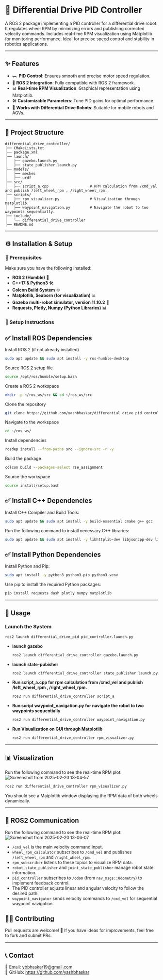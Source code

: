 # 🚀 Differential Drive PID Controller

A ROS 2 package implementing a PID controller for a differential drive robot. It regulates wheel RPM by minimizing errors and publishing corrected velocity commands. Includes real-time RPM visualization using Matplotlib for monitoring performance. Ideal for precise speed control and stability in robotics applications.

---

## ✨ Features
- 🏎️ **PID Control**: Ensures smooth and precise motor speed regulation.
- 📡 **ROS 2 Integration**: Fully compatible with ROS 2 framework.
- 📊 **Real-time RPM Visualization**: Graphical representation using Matplotlib.
- 🛠️ **Customizable Parameters**: Tune PID gains for optimal performance.
- 🤖 **Works with Differential Drive Robots**: Suitable for mobile robots and AGVs.

---

## 📁 Project Structure
```
differential_drive_controller/
│── CMakeLists.txt
│── package.xml
│── launch/
│   ├── gazebo.launch.py
│   ├── state_publisher.launch.py
│── models/
│   ├── meshes
│   ├── urdf
│── src/
│   ├── script_a.cpp                   # RPM calculation from /cmd_vel and publish /left_wheel_rpm , /right_wheel_rpm.
│── scripts/
│   ├── rpm_visualizer.py              # Visualization through Matplotlib.
│   ├── waypoint_navigation.py         # Navigate the robot to two waypoints sequentially.
│── include/
│   └── differential_drive_controller
│── README.md
```

---

## ⚙️ Installation & Setup

### 🔹 Prerequisites
Make sure you have the following installed:
- **ROS 2 (Humble)** 🤖
- **C++17 & Python3** 🛠️
- **Colcon Build System** ⚙️
- **Matplotlib, Seaborn (for visualization)** 📊
- **Gazebo multi-robot simulator, version 11.10.2** 🔄
- **Requests, Plotly, Numpy (Python Libraries)** 📊
  
### 🔹 Setup Instructions
## ✅ Install ROS Dependencies
Install ROS 2 (if not already installed)
```bash
sudo apt update && sudo apt install -y ros-humble-desktop
```
Source ROS 2 setup file
```bash
source /opt/ros/humble/setup.bash
```
Create a ROS 2 workspace
```bash
mkdir -p ~/ros_ws/src && cd ~/ros_ws/src
```
Clone the repository
```bash
git clone https://github.com/yashbhaskar/differential_drive_pid_controller.git
```
Navigate to the workspace
```bash
cd ~/ros_ws/
```
Install dependencies
```bash
rosdep install --from-paths src --ignore-src -r -y
```
Build the package
```bash
colcon build --packages-select rse_assignment
```
Source the workspace
```bash
source install/setup.bash
```
## ✅ Install C++ Dependencies
Install C++ Compiler and Build Tools:
```bash
sudo apt update && sudo apt install -y build-essential cmake g++ gcc
```
Run the following command to install necessary C++ libraries:
```bash
sudo apt update && sudo apt install -y libhttplib-dev libjsoncpp-dev libboost-all-dev cmake
```
## ✅ Install Python Dependencies
Install Python and Pip:
```bash
sudo apt install -y python3 python3-pip python3-venv
```
Use pip to install the required Python packages:
```bash
pip install requests dash plotly numpy matplotlib
```

---

## 🚀 Usage

### Launch the System
```bash
ros2 launch differential_drive_pid pid_controller.launch.py
```
- **launch gazebo**
  ```bash
  ros2 launch differential_drive_controller gazebo.launch.py 
  ```
- **launch state-pubisher**
  ```bash
  ros2 launch differential_drive_controller state_publisher.launch.py 
  ```
- **Run script_a.cpp for rpm calculation from /cmd_vel and publish /left_wheel_rpm , /right_wheel_rpm.**
  ```bash
  ros2 run differential_drive_controller script_a 
  ```
- **Run script waypoint_navigation.py for navigate the robot to two waypoints sequentially**
  ```bash
  ros2 run differential_drive_controller waypoint_navigation.py
  ```
- **Run Visualization on GUI through Matplotlib**
  ```bash
  ros2 run differential_drive_controller rpm_visualizer.py
  ```


---

## 📊 Visualization
Run the following command to see the real-time RPM plot:
![Screenshot from 2025-02-20 13-04-57](https://github.com/user-attachments/assets/b52a9ad6-c614-4671-8720-ff3a70957343)
```bash
ros2 run differential_drive_controller rpm_visualizer.py
```
You should see a Matplotlib window displaying the RPM data of both wheels dynamically.

---

## 🔄 ROS2 Communication
Run the following command to see the real-time RPM plot:
![Screenshot from 2025-02-20 13-06-07](https://github.com/user-attachments/assets/cb8657f9-b01a-4b9d-aa67-1e9cf8cb1b8e)
- `/cmd_vel` is the main velocity command input.
- `wheel_rpm_calculator` subscribes to `/cmd_vel` and publishes `/left_wheel_rpm` and `/right_wheel_rpm`.
- `rpm_subscriber` listens to these topics to visualize RPM data.
- `robot_state_publisher` and `joint_state_publisher` manage robot state information.
- `pid_controller` subscribes to `/odom` (from `nav_msgs::Odometry`) to implement feedback control.
- The PID controller adjusts linear and angular velocity to follow the desired path.
- `waypoint_navigator` sends velocity commands to `/cmd_vel` for sequential waypoint navigation.

## 👨‍💻 Contributing
Pull requests are welcome! 🎉 If you have ideas for improvements, feel free to fork and submit PRs.

---

## 📞 Contact
📧 Email: ybbhaskar19@gmail.com  
🐙 GitHub: https://github.com/yashbhaskar
